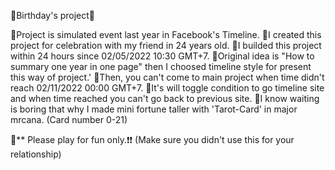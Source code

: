 🍰Birthday's project🍰

🔸Project is simulated event last year in Facebook's Timeline. 
🔸I created this project for celebration with my friend in 24 years old.
🔸I builded this project within 24 hours since 02/05/2022 10:30 GMT+7.
🔸Original idea is "How to summary one year in one page" then I choosed timeline style for present this way of project.'
🔸Then, you can't come to main project when time didn't reach 02/11/2022 00:00 GMT+7.
🔸It's will toggle condition to go timeline site and when time reached you can't go back to previous site.
🔸I know waiting is boring that why I made mini fortune taller with 'Tarot-Card' in major mrcana. (Card number 0-21)

📌** Please play for fun only.❗️❗️ (Make sure you didn't use this for your relationship)
